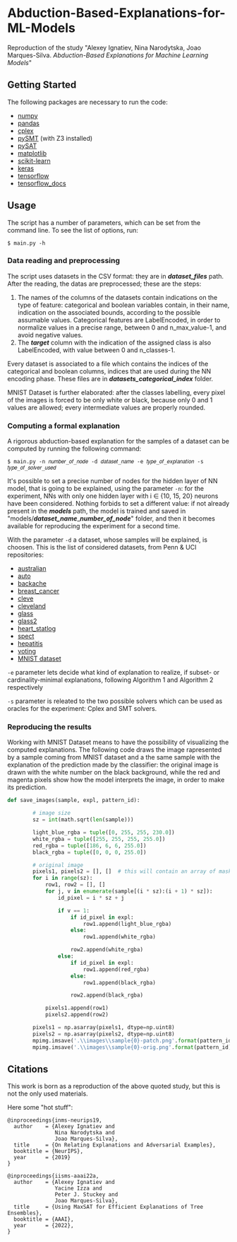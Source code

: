 # Abduction-Based-Explanations-for-ML-Models

Reproduction of the study "Alexey Ignatiev, Nina Narodytska, Joao Marques-Silva. *Abduction-Based Explanations for Machine Learning Models*"

## Getting Started

The following packages are necessary to run the code:

* [numpy](http://www.numpy.org/)
* [pandas](https://pandas.pydata.org/)
* [cplex](https://pypi.org/project/cplex/)
* [pySMT](https://github.com/pysmt/pysmt) (with Z3 installed)
* [pySAT](https://github.com/pysathq/pysat)
* [matplotlib](https://matplotlib.org/)
* [scikit-learn](https://scikit-learn.org/stable/)
* [keras](https://pypi.org/project/keras/)
* [tensorflow](https://www.tensorflow.org/)
* [tensorflow_docs](https://github.com/tensorflow/docs)

## Usage
The script has a number of parameters, which can be set from the command line. To see the list of options, run:
```
$ main.py -h
```

### Data reading and preprocessing

The script uses datasets in the CSV format: they are in ***dataset_files*** path.
After the reading, the datas are preprocessed; these are the steps:

1. The names of the columns of the datasets contain indications on the type of feature: categorical and boolean variables contain, in their name, indication on the associated bounds, according to the possible assumable values. Categorical features are LabelEncoded, in order to normalize values in a precise range, between 0 and n_max_value-1, and avoid negative values.
2. The ***target*** column with the indication of the assigned class is also LabelEncoded, with value between 0 and n_classes-1.

Every dataset is associated to a file which contains the indices of the categorical and boolean columns, indices that are used during the NN encoding phase.
These files are in ***datasets_categorical_index*** folder.

MNIST Dataset is further elaborated: after the classes labelling, every pixel of the images is forced to be only white or black, because only 0 and 1 values are allowed; every intermediate values are properly rounded.

### Computing a formal explanation
A rigorous abduction-based explanation for the samples of a dataset can be computed by running the following command:
```
$ main.py -n 𝑛𝑢𝑚𝑏𝑒𝑟_𝑜𝑓_𝑛𝑜𝑑𝑒 -d 𝑑𝑎𝑡𝑎𝑠𝑒𝑡_𝑛𝑎𝑚𝑒 -e 𝑡𝑦𝑝𝑒_𝑜𝑓_𝑒𝑥𝑝𝑙𝑎𝑛𝑎𝑡𝑖𝑜𝑛 -s 𝑡𝑦𝑝𝑒_𝑜𝑓_𝑠𝑜𝑙𝑣𝑒𝑟_𝑢𝑠𝑒𝑑
```

It's possible to set a precise number of nodes for the hidden layer of NN model, that is going to be explained, using the parameter ```-n```: for the experiment, NNs with only one hidden layer with i ∈ {10, 15, 20} neurons have been considered. Nothing forbids to set a different value: if not already present in the ***models*** path, the model is trained and saved in "models/***dataset_name***_***number_of_node***" folder, and then it becomes available for reproducing the experiment for a second time.

With the parameter ```-d``` a dataset, whose samples will be explained, is choosen.
This is the list of considered datasets, from Penn & UCI repositories:
* [australian](https://archive.ics.uci.edu/ml/datasets/statlog+(australian+credit+approval))
* [auto](http://dbdmg.polito.it/~paolo/CorsoRM/Lab/DatasetsSorgenti/Regression/Automobile/UCI%20Machine%20Learning%20Repository%20%20Automobile%20Data%20Set.htm)
* [backache](https://github.com/EpistasisLab/pmlb/blob/master/datasets/backache/metadata.yaml)
* [breast_cancer](https://archive.ics.uci.edu/ml/datasets/breast+cancer)
* [cleve](https://github.com/EpistasisLab/pmlb/blob/master/datasets/cleve/metadata.yaml)
* [cleveland](https://github.com/EpistasisLab/pmlb/blob/master/datasets/cleveland/metadata.yaml)
* [glass](https://archive.ics.uci.edu/ml/datasets/glass+identification)
* [glass2](https://github.com/EpistasisLab/pmlb/blob/master/datasets/glass2/metadata.yaml)
* [heart_statlog](https://archive.ics.uci.edu/ml/datasets/statlog+(heart))
* [spect](https://archive.ics.uci.edu/ml/datasets/spect+heart)
* [hepatitis](https://archive.ics.uci.edu/ml/datasets/hepatitis)
* [voting](https://archive.ics.uci.edu/ml/datasets/congressional+voting+records)
* [MNIST dataset](https://it.wikipedia.org/wiki/MNIST_database)

```-e``` parameter lets decide what kind of explanation to realize, if subset- or cardinality-minimal explanations, following Algorithm 1 and Algorithm 2 respectively

```-s``` parameter is releated to the two possible solvers which can be used as oracles for the experiment: Cplex and SMT solvers.

### Reproducing the results
Working with MNIST Dataset means to have the possibility of visualizing the computed explanations. 
The following code draws the image rapresented by a sample coming from MNIST dataset and a the same sample with the explanation of the prediction made by the classifier: the original image is drawn with the white number on the black background, while the red and magenta pixels show how the model interprets the image, in order to make its prediction.
```python
def save_images(sample, expl, pattern_id):

        # image size
        sz = int(math.sqrt(len(sample)))

        light_blue_rgba = tuple([0, 255, 255, 230.0])
        white_rgba = tuple([255, 255, 255, 255.0])
        red_rgba = tuple([186, 6, 6, 255.0])
        black_rgba = tuple([0, 0, 0, 255.0])

        # original image
        pixels1, pixels2 = [], []  # this will contain an array of masked pixels
        for i in range(sz):
            row1, row2 = [], []
            for j, v in enumerate(sample[(i * sz):(i + 1) * sz]):
                id_pixel = i * sz + j

                if v == 1:
                    if id_pixel in expl:
                        row1.append(light_blue_rgba)
                    else:
                        row1.append(white_rgba)

                    row2.append(white_rgba)
                else:
                    if id_pixel in expl:
                        row1.append(red_rgba)
                    else:
                        row1.append(black_rgba)

                    row2.append(black_rgba)

            pixels1.append(row1)
            pixels2.append(row2)

        pixels1 = np.asarray(pixels1, dtype=np.uint8)
        pixels2 = np.asarray(pixels2, dtype=np.uint8)
        mpimg.imsave('.\\images\\sample{0}-patch.png'.format(pattern_id), pixels1, cmap=mpcm.gray, dpi=5)
        mpimg.imsave('.\\images\\sample{0}-orig.png'.format(pattern_id), pixels2, cmap=mpcm.gray, dpi=5)
```

## Citations
This work is born as a reproduction of the above quoted study, but this is not the only used materials.

Here some "hot stuff":

```
@inproceedings{inms-neurips19,
  author    = {Alexey Ignatiev and
               Nina Narodytska and
               Joao Marques-Silva},
  title     = {On Relating Explanations and Adversarial Examples},
  booktitle = {NeurIPS},
  year      = {2019}
}

@inproceedings{iisms-aaai22a,
  author    = {Alexey Ignatiev and
               Yacine Izza and
               Peter J. Stuckey and
               Joao Marques-Silva},
  title     = {Using MaxSAT for Efficient Explanations of Tree Ensembles},
  booktitle = {AAAI},
  year      = {2022},
}
